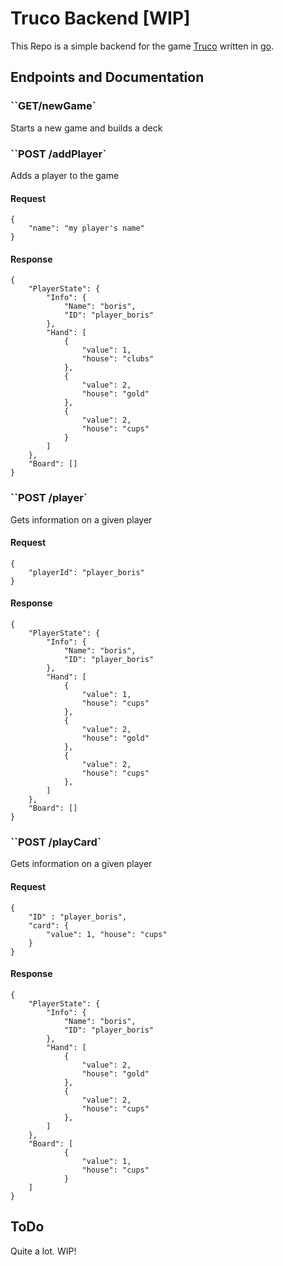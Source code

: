 # Truco Backend [WIP]

This Repo is a simple backend for the game [Truco](https://en.wikipedia.org/wiki/Truco) written in [go](https://golang.org/).

## Endpoints and Documentation

### ``GET/newGame`

Starts a new game and builds a deck

### ``POST /addPlayer`

Adds a player to the game

#### Request

```
{
	"name": "my player's name"
}
```

#### Response

```
{
    "PlayerState": {
        "Info": {
            "Name": "boris",
            "ID": "player_boris"
        },
        "Hand": [
            {
                "value": 1,
                "house": "clubs"
            },
            {
                "value": 2,
                "house": "gold"
            },
            {
                "value": 2,
                "house": "cups"
            }
        ]
    },
    "Board": []
}
```

### ``POST /player`

Gets information on a given player

#### Request

```
{
	"playerId": "player_boris"
}
```

#### Response

```
{
    "PlayerState": {
        "Info": {
            "Name": "boris",
            "ID": "player_boris"
        },
        "Hand": [
            {
                "value": 1,
                "house": "cups"
            },
            {
                "value": 2,
                "house": "gold"
            },
            {
                "value": 2,
                "house": "cups"
            },
        ]
    },
    "Board": []
}
```

### ``POST /playCard`

Gets information on a given player

#### Request

```
{
	"ID" : "player_boris",
	"card": {
		"value": 1, "house": "cups"
	}
}
```

#### Response

```
{
    "PlayerState": {
        "Info": {
            "Name": "boris",
            "ID": "player_boris"
        },
        "Hand": [
            {
                "value": 2,
                "house": "gold"
            },
            {
                "value": 2,
                "house": "cups"
            },
        ]
    },
    "Board": [
            {
                "value": 1,
                "house": "cups"
            }
    ]
}
```

## ToDo

Quite a lot. WIP!